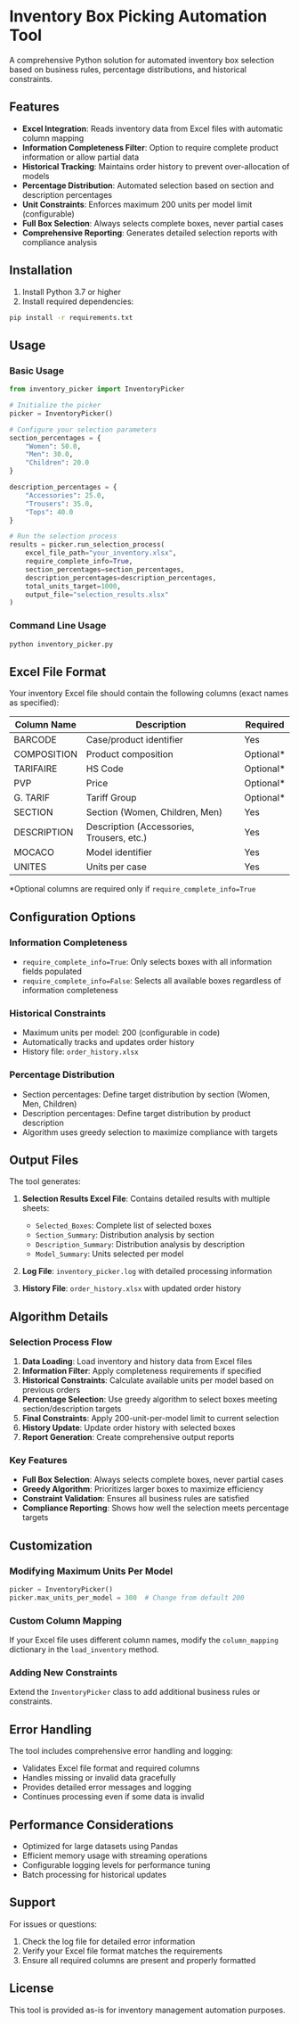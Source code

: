 # Inventory Box Picking Automation Tool

A comprehensive Python solution for automated inventory box selection based on business rules, percentage distributions, and historical constraints.

## Features

- **Excel Integration**: Reads inventory data from Excel files with automatic column mapping
- **Information Completeness Filter**: Option to require complete product information or allow partial data
- **Historical Tracking**: Maintains order history to prevent over-allocation of models
- **Percentage Distribution**: Automated selection based on section and description percentages
- **Unit Constraints**: Enforces maximum 200 units per model limit (configurable)
- **Full Box Selection**: Always selects complete boxes, never partial cases
- **Comprehensive Reporting**: Generates detailed selection reports with compliance analysis

## Installation

1. Install Python 3.7 or higher
2. Install required dependencies:
```bash
pip install -r requirements.txt
```

## Usage

### Basic Usage

```python
from inventory_picker import InventoryPicker

# Initialize the picker
picker = InventoryPicker()

# Configure your selection parameters
section_percentages = {
    "Women": 50.0,
    "Men": 30.0,
    "Children": 20.0
}

description_percentages = {
    "Accessories": 25.0,
    "Trousers": 35.0,
    "Tops": 40.0
}

# Run the selection process
results = picker.run_selection_process(
    excel_file_path="your_inventory.xlsx",
    require_complete_info=True,
    section_percentages=section_percentages,
    description_percentages=description_percentages,
    total_units_target=1000,
    output_file="selection_results.xlsx"
)
```

### Command Line Usage

```bash
python inventory_picker.py
```

## Excel File Format

Your inventory Excel file should contain the following columns (exact names as specified):

| Column Name | Description | Required |
|-------------|-------------|----------|
| BARCODE | Case/product identifier | Yes |
| COMPOSITION | Product composition | Optional* |
| TARIFAIRE | HS Code | Optional* |
| PVP | Price | Optional* |
| G. TARIF | Tariff Group | Optional* |
| SECTION | Section (Women, Children, Men) | Yes |
| DESCRIPTION | Description (Accessories, Trousers, etc.) | Yes |
| MOCACO | Model identifier | Yes |
| UNITES | Units per case | Yes |

*Optional columns are required only if `require_complete_info=True`

## Configuration Options

### Information Completeness
- `require_complete_info=True`: Only selects boxes with all information fields populated
- `require_complete_info=False`: Selects all available boxes regardless of information completeness

### Historical Constraints
- Maximum units per model: 200 (configurable in code)
- Automatically tracks and updates order history
- History file: `order_history.xlsx`

### Percentage Distribution
- Section percentages: Define target distribution by section (Women, Men, Children)
- Description percentages: Define target distribution by product description
- Algorithm uses greedy selection to maximize compliance with targets

## Output Files

The tool generates:

1. **Selection Results Excel File**: Contains detailed results with multiple sheets:
   - `Selected_Boxes`: Complete list of selected boxes
   - `Section_Summary`: Distribution analysis by section
   - `Description_Summary`: Distribution analysis by description
   - `Model_Summary`: Units selected per model

2. **Log File**: `inventory_picker.log` with detailed processing information

3. **History File**: `order_history.xlsx` with updated order history

## Algorithm Details

### Selection Process Flow

1. **Data Loading**: Load inventory and history data from Excel files
2. **Information Filter**: Apply completeness requirements if specified
3. **Historical Constraints**: Calculate available units per model based on previous orders
4. **Percentage Selection**: Use greedy algorithm to select boxes meeting section/description targets
5. **Final Constraints**: Apply 200-unit-per-model limit to current selection
6. **History Update**: Update order history with selected boxes
7. **Report Generation**: Create comprehensive output reports

### Key Features

- **Full Box Selection**: Always selects complete boxes, never partial cases
- **Greedy Algorithm**: Prioritizes larger boxes to maximize efficiency
- **Constraint Validation**: Ensures all business rules are satisfied
- **Compliance Reporting**: Shows how well the selection meets percentage targets

## Customization

### Modifying Maximum Units Per Model

```python
picker = InventoryPicker()
picker.max_units_per_model = 300  # Change from default 200
```

### Custom Column Mapping

If your Excel file uses different column names, modify the `column_mapping` dictionary in the `load_inventory` method.

### Adding New Constraints

Extend the `InventoryPicker` class to add additional business rules or constraints.

## Error Handling

The tool includes comprehensive error handling and logging:
- Validates Excel file format and required columns
- Handles missing or invalid data gracefully
- Provides detailed error messages and logging
- Continues processing even if some data is invalid

## Performance Considerations

- Optimized for large datasets using Pandas
- Efficient memory usage with streaming operations
- Configurable logging levels for performance tuning
- Batch processing for historical updates

## Support

For issues or questions:
1. Check the log file for detailed error information
2. Verify your Excel file format matches the requirements
3. Ensure all required columns are present and properly formatted

## License

This tool is provided as-is for inventory management automation purposes.

